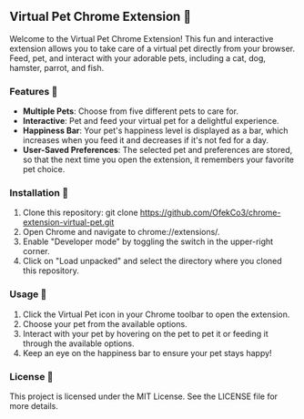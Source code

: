 ## Virtual Pet Chrome Extension 🐾

Welcome to the Virtual Pet Chrome Extension! This fun and interactive extension allows you to take care of a virtual pet directly from your browser.
Feed, pet, and interact with your adorable pets, including a cat, dog, hamster, parrot, and fish. 

### Features 🌟
- **Multiple Pets**: Choose from five different pets to care for.
- **Interactive**: Pet and feed your virtual pet for a delightful experience.
- **Happiness Bar**: Your pet's happiness level is displayed as a bar, which increases when you feed it and decreases if it's not fed for a day.
- **User-Saved Preferences**: The selected pet and preferences are stored, so that the next time you open the extension, it remembers your favorite pet choice.

### Installation 🚀

1. Clone this repository:
   git clone https://github.com/OfekCo3/chrome-extension-virtual-pet.git
2. Open Chrome and navigate to chrome://extensions/.
3. Enable "Developer mode" by toggling the switch in the upper-right corner.
4. Click on "Load unpacked" and select the directory where you cloned this repository.

### Usage 🐶
1. Click the Virtual Pet icon in your Chrome toolbar to open the extension.
2. Choose your pet from the available options.
3. Interact with your pet by hovering on the pet to pet it or feeding it through the available options.
4. Keep an eye on the happiness bar to ensure your pet stays happy!

### License 📄
This project is licensed under the MIT License. See the LICENSE file for more details.

